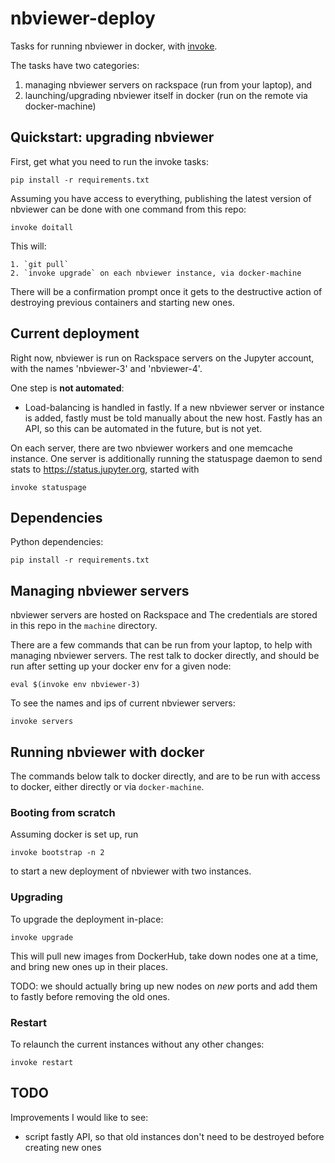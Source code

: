 # nbviewer-deploy

Tasks for running nbviewer in docker, with [invoke](http://pyinvoke.org).

The tasks have two categories:

1. managing nbviewer servers on rackspace (run from your laptop), and
2. launching/upgrading nbviewer itself in docker (run on the remote via docker-machine)

## Quickstart: upgrading nbviewer

First, get what you need to run the invoke tasks:

    pip install -r requirements.txt

Assuming you have access to everything,
publishing the latest version of nbviewer can be done with one command from this repo:

    invoke doitall

This will:

    1. `git pull`
    2. `invoke upgrade` on each nbviewer instance, via docker-machine

There will be a confirmation prompt once it gets to the destructive action of destroying previous containers and starting new ones.

## Current deployment

Right now, nbviewer is run on Rackspace servers on the Jupyter account, with the names 'nbviewer-3' and 'nbviewer-4'.

One step is **not automated**:

- Load-balancing is handled in fastly. If a new nbviewer server or instance is added, fastly must be
  told manually about the new host. Fastly has an API, so this can be automated in the future, but
  is not yet.

On each server, there are two nbviewer workers and one memcache instance. One server is additionally running the statuspage daemon to send stats to https://status.jupyter.org,
started with

    invoke statuspage

## Dependencies

Python dependencies:

    pip install -r requirements.txt


## Managing nbviewer servers

nbviewer servers are hosted on Rackspace and
The credentials are stored in this repo in the `machine` directory.

There are a few commands that can be run from your laptop,
to help with managing nbviewer servers.
The rest talk to docker directly, and should be run after setting up your docker env for a given node:

    eval $(invoke env nbviewer-3)

To see the names and ips of current nbviewer servers:

    invoke servers


## Running nbviewer with docker

The commands below talk to docker directly, and are to be run with access
to docker, either directly or via `docker-machine`.

### Booting from scratch

Assuming docker is set up, run

```
invoke bootstrap -n 2
```

to start a new deployment of nbviewer with two instances.


### Upgrading

To upgrade the deployment in-place:

```
invoke upgrade
```

This will pull new images from DockerHub, take down nodes one at a time, and bring new ones up in their places.

TODO: we should actually bring up new nodes on *new* ports and add them to fastly before removing the old ones.

### Restart

To relaunch the current instances without any other changes:

```
invoke restart
```


## TODO

Improvements I would like to see:

- script fastly API, so that old instances don't need to be destroyed before creating new ones

